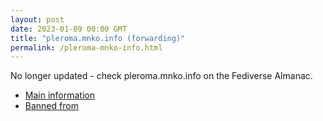```yaml
---
layout: post
date: 2023-01-09 00:00 GMT
title: "pleroma.mnko.info (forwarding)"
permalink: /pleroma-mnko-info.html
---
```


No longer updated - check pleroma.mnko.info on the Fediverse Almanac.

* [Main information](https://www.fediversealmanac.com/api/v1/instances/pleroma.mnko.info)
* [Banned from](https://www.fediversealmanac.com/api/v1/instances/pleroma.mnko.info/banned_from)


